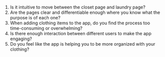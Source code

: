 1. Is it intuitive to move between the closet page and laundry page?
2. Are the pages clear and differentiable enough where you know what the purpose is of each one?
3. When adding clothing items to the app, do you find the process too time-consuming or overwhelming?
4. Is there enough interaction between different users to make the app engaging?
5. Do you feel like the app is helping you to be more organized with your clothing?